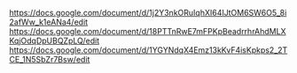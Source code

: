 https://docs.google.com/document/d/1j2Y3nkORuIqhXI64IJtOM6SW6O5_8i2afWw_k1eANa4/edit
https://docs.google.com/document/d/18PTTnRwE7mFPKpBeadrrhrAhdMLXKqjOdqDpUBQZpLQ/edit
https://docs.google.com/document/d/1YGYNdqX4Emz13kKvF4isKpkps2_2TCE_1N5SbZr7Bsw/edit
